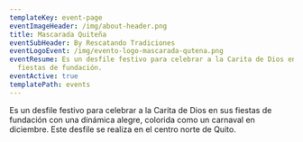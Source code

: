 ```yaml
---
templateKey: event-page
eventImageHeader: /img/about-header.png
title: Mascarada Quiteña
eventSubHeader: By Rescatando Tradiciones
eventLogoEvent: /img/evento-logo-mascarada-qutena.png
eventResume: Es un desfile festivo para celebrar a la Carita de Dios en sus
  fiestas de fundación.
eventActive: true
templatePath: events
---
```


Es un desfile festivo para celebrar a la Carita de Dios en sus fiestas de fundación con una dinámica alegre, colorida como un carnaval en diciembre. Este desfile se realiza en el centro norte de Quito.
